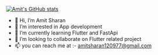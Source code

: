 [![Amit's GitHub stats](https://github-readme-stats.vercel.app/api?username=sharanAmit)](https://github.com/anuraghazra/github-readme-stats)
- 👋 Hi, I’m Amit Sharan
- 👀 I’m interested in App development
- 🌱 I’m currently learning Flutter and FastApi
- 💞️ I’m looking to collaborate on Flutter related project
- 📫 you can reach me at :- amitsharan120977@gmail.com

<!---
sharanAmit/sharanAmit is a ✨ special ✨ repository because its `README.md` (this file) appears on your GitHub profile.
You can click the Preview link to take a look at your changes.
--->

